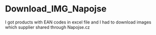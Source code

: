 # Download_IMG_Napojse

I got products with EAN codes in excel file and I had to download images which supplier shared through Napojse.cz
